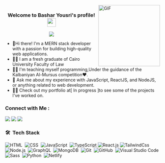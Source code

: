 
  <img align="right" alt="GIF" src="https://github.com/abhisheknaiidu/abhisheknaiidu/blob/master/code.gif?raw=true" width="200" height="200" />

<h3 align="center">
  Welcome to Bashar Yousri's profile!
  <img src="https://media.giphy.com/media/hvRJCLFzcasrR4ia7z/giphy.gif" width="28">
</h3>

<!-- Typing SVG by DenverCoder1 - https://github.com/DenverCoder1/readme-typing-svg -->
<p align="center">
  <a href="https://github.com/DenverCoder1/readme-typing-svg"><img src="https://readme-typing-svg.herokuapp.com/?lines=MERN-stack%20web%20developer;Always%20learning%20new%20things&font=Fira%20Code&center=true&width=440&height=45&color=f75c7e&vCenter=true&size=22"></a>
</p> 

- 🏢Hi there! I'm a MERN stack developer with a passion for building high-quality web applications.
- 👨‍💻 I am a fresh graduate of Cairo University Faculty of Law
- 👨‍💻 I'm teaching myself programming,Under the guidance of the Kalbaniyan Al-Mursus competition❤.
- 💬 Ask me about my experience with JavaScript, ReactJS, and NodeJS, or anything related to web development.
- 👨‍💻 Check out my portfolio at[ In progress ]to see some of the projects I've worked on.


### Connect with Me :

<a href="https://www.linkedin.com/in/bashar-yousri-330882234" target="_blank"><img src="https://img.shields.io/badge/-Bashar%20Yousri-0077B5?style=for-the-badge&logo=Linkedin&logoColor=white"/></a>
<a href="https://t.me/bsharyousri" target="_blank"><img src="https://img.shields.io/badge/-Bashar%20Yousri-0077B5?style=for-the-badge&logo=Telegram&logoColor=white"/></a> 
<a href="https://twitter.com/BasharYousri" target="_blank"><img src="https://img.shields.io/badge/-Bashar%20Yousri-0077B5?style=for-the-badge&logo=Twitter&logoColor=white"/></a>
### 🛠 &nbsp;Tech Stack
![HTML](https://img.shields.io/badge/-HTML-05122A?style=flat&logo=HTML5)&nbsp;
![CSS](https://img.shields.io/badge/-CSS-05122A?style=flat&logo=CSS3&logoColor=1572B6)&nbsp;
![JavaScript](https://img.shields.io/badge/-JavaScript-05122A?style=flat&logo=javascript)&nbsp;
![TypeScript](https://img.shields.io/badge/-TypeScript-007ACC?style=flat-square&logo=typescript&logoColor=white)
![React.js](https://img.shields.io/badge/-React-05122A?style=flat&logo=react)
![TailwindCss](https://img.shields.io/badge/-TailwindCss-%231a202c?style=flat-square&logo=tailwind-css)
![Node.js](https://img.shields.io/badge/-Node.js-05122A?style=flat&logo=node.js&logoColor=339933)&nbsp;
![GraphQL](https://img.shields.io/badge/-GraphQL-05122A?style=flat&logo=GraphQL)&nbsp;
![MongoDB](https://img.shields.io/badge/-MongoDB-05122A?style=flat&logo=MongoDB)&nbsp;
![Git](https://img.shields.io/badge/-Git-05122A?style=flat&logo=git)&nbsp;
![GitHub](https://img.shields.io/badge/-GitHub-05122A?style=flat&logo=github)&nbsp;
![Visual Studio Code](https://img.shields.io/badge/-Visual%20Studio%20Code-05122A?style=flat&logo=visual-studio-code&logoColor=007ACC)&nbsp;
![Sass](https://img.shields.io/badge/-Sass-05122A?style=flat&logo=sass)&nbsp;
![Python](https://img.shields.io/badge/-Python%20-05122A?style=flat&logo=python)&nbsp;
![Netlify](https://img.shields.io/badge/-Netlify-%2300C7B7?style=flat-square&logo=netlify&logoColor=ffffff)



